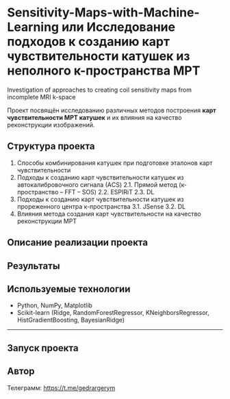 # Sensitivity-Maps-with-Machine-Learning или Исследование подходов к созданию карт чувствительности катушек из неполного к-пространства МРТ
Investigation of approaches to creating coil sensitivity maps from incomplete MRI k-space

Проект посвящён исследованию различных методов построения **карт чувствительности МРТ катушек** и их влияния на качество реконструкции изображений.

## Структура проекта

1.	Способы комбинирования катушек при подготовке эталонов карт чувствительности
2.	Подходы к созданию карт чувствительности катушек из автокалибровочного сигнала (АCS)
    2.1. Прямой метод (к-пространство – FFT – SOS)
    2.2. ESPIRiT
    2.3. DL
3.	Подходы к созданию карт чувствительности катушек из прореженного центра к-пространства
    3.1. JSense
    3.2. DL
4.	Влияния метода создания карт чувствительности на качество реконструкции МРТ


## Описание реализации проекта


## Результаты



## Используемые технологии

- Python, NumPy, Matplotlib
- Scikit-learn (Ridge, RandomForestRegressor, KNeighborsRegressor, HistGradientBoosting, BayesianRidge)

__________

## Запуск проекта


## Автор

Телеграмм: https://t.me/gedrargerym


